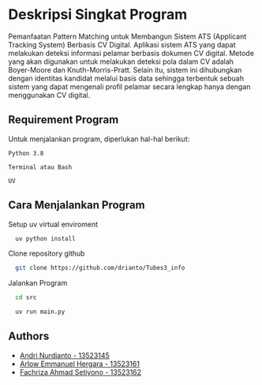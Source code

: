 # Deskripsi Singkat Program

Pemanfaatan Pattern Matching untuk Membangun Sistem ATS (Applicant Tracking System) Berbasis CV Digital. Aplikasi sistem ATS yang dapat melakukan deteksi informasi pelamar berbasis dokumen CV digital. Metode yang akan digunakan untuk melakukan deteksi pola dalam CV adalah Boyer-Moore dan Knuth-Morris-Pratt. Selain itu, sistem ini dihubungkan dengan identitas kandidat melalui basis data sehingga terbentuk sebuah sistem yang dapat mengenali profil pelamar secara lengkap hanya dengan menggunakan CV digital.

## Requirement Program

Untuk menjalankan program, diperlukan hal-hal berikut:

`Python 3.8`

`Terminal atau Bash`

`UV`


## Cara Menjalankan Program
Setup uv virtual enviroment

```bash
  uv python install
```

Clone repository github

```bash
  git clone https://github.com/drianto/Tubes3_info
```

Jalankan Program

```bash
  cd src
```
    
```bash
  uv run main.py
```
## Authors

- [Andri Nurdianto - 13523145](https://www.github.com/drianto)
- [Arlow Emmanuel Hergara - 13523161](https://www.github.com/Arlow5761)
- [Fachriza Ahmad Setiyono - 13523162](https://github.com/L4mbads)
